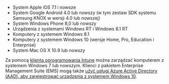 
  - System Apple iOS 7.1 i nowsze
  - System Google Android 4.0 lub nowszy (w tym zestaw SDK systemu Samsung KNOX w wersji 4.0 lub nowszej)
  - System Windows Phone 8,0 lub nowszy
  - Urządzenia z systemami Windows RT i Windows 8.1 RT
  - Komputery z systemem Windows 8.1
  - Komputery z systemem Windows 10 (wersje Home, Pro, Education i Enterprise)
  - System Mac OS X 10.9 lub nowszy

Za pomocą [klienta oprogramowania Intune](/intune/deploy-use/manage-windows-pcs-with-microsoft-intune) można zarządzać komputerem z systemem Windows 7 lub nowszym. Klienci z pakietem Enterprise Management Suite (EMS) mogą także [użyć usługi Azure Active Directory (AAD), aby zarejestrować urządzenia z systemem Windows 10](https://docs.microsoft.com/active-directory/active-directory-azureadjoin-windows10-devices-overview).


<!--HONumber=Sep16_HO1-->


